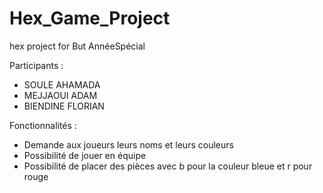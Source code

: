 # Hex_Game_Project
hex project for But AnnéeSpécial

Participants : 
- SOULE AHAMADA 
- MEJJAOUI ADAM 
- BIENDINE FLORIAN

Fonctionnalités :
- Demande aux joueurs leurs noms  et leurs couleurs 
-  Possibilité de jouer en équipe 
-  Possibilité de placer des pièces  avec b pour la couleur bleue et r pour rouge
